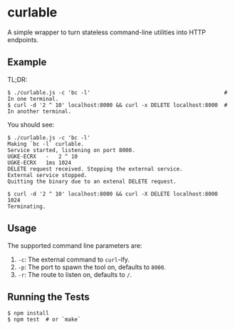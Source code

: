 # curlable

A simple wrapper to turn stateless command-line utilities into HTTP endpoints.

## Example

TL;DR:

```
$ ./curlable.js -c 'bc -l'                                          # In one terminal.
$ curl -d '2 ^ 10' localhost:8000 && curl -x DELETE localhost:8000  # In another terminal.
```

You should see:

```
$ ./curlable.js -c 'bc -l'
Making `bc -l` curlable.
Service started, listening on port 8000.
UGKE-ECRX	-	2 ^ 10
UGKE-ECRX	1ms	1024
DELETE request received. Stopping the external service.
External service stopped.
Quitting the binary due to an extenal DELETE request.
```

```
$ curl -d '2 ^ 10' localhost:8000 && curl -X DELETE localhost:8000
1024
Terminating.
```

## Usage

The supported command line parameters are:

1. `-c`: The external command to `curl`-ify.
2. `-p`: The port to spawn the tool on, defaults to `8000`.
3. `-r`: The route to listen on, defaults to `/`.

## Running the Tests

```
$ npm install
$ npm test  # or `make`
```
